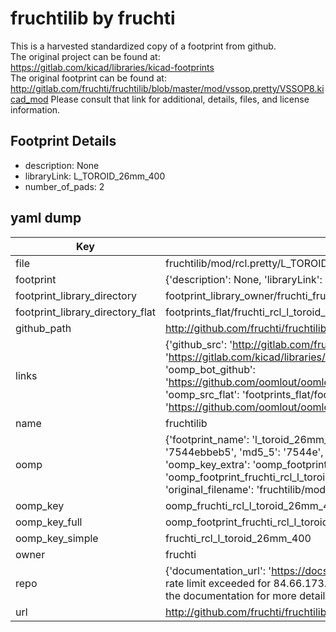 # fruchtilib by fruchti  
This is a harvested standardized copy of a footprint from github.  
The original project can be found at:  
https://gitlab.com/kicad/libraries/kicad-footprints  
The original footprint can be found at:
http://gitlab.com/fruchti/fruchtilib/blob/master/mod/vssop.pretty/VSSOP8.kicad_mod
Please consult that link for additional, details, files, and license information.  
## Footprint Details
* description: None  
* libraryLink: L_TOROID_26mm_400  
* number_of_pads: 2  
## yaml dump  
| Key | Value |  
| --- | --- |  
| file | fruchtilib/mod/rcl.pretty/L_TOROID_26mm_400.kicad_mod |  
| footprint | {'description': None, 'libraryLink': 'L_TOROID_26mm_400', 'number_of_pads': 2} |  
| footprint_library_directory | footprint_library_owner/fruchti_fruchtilib |  
| footprint_library_directory_flat | footprints_flat/fruchti_rcl_l_toroid_26mm_400/working |  
| github_path | http://github.com/fruchti/fruchtilib/blob/master/mod/rcl.pretty/L_TOROID_26mm_400.kicad_mod |  
| links | {'github_src': 'http://gitlab.com/fruchti/fruchtilib/blob/master/mod/vssop.pretty/VSSOP8.kicad_mod', 'github_src_repo': 'https://gitlab.com/kicad/libraries/kicad-footprints', 'oomp_bot': 'footprints/fruchti_rcl_l_toroid_26mm_400/working', 'oomp_bot_github': 'https://github.com/oomlout/oomlout_oomp_footprint_bot/tree/main/footprints/fruchti_rcl_l_toroid_26mm_400/working', 'oomp_src_flat': 'footprints_flat/footprints_flat/fruchti_rcl_l_toroid_26mm_400/working', 'oomp_src_flat_github': 'https://github.com/oomlout/oomlout_oomp_footprint_src/tree/main/footprints_flat/fruchti_rcl_l_toroid_26mm_400/working'} |  
| name | fruchtilib |  
| oomp | {'footprint_name': 'l_toroid_26mm_400', 'library_name': 'rcl', 'md5': '7544ebbeb5c074177424781b5cb0e517', 'md5_10': '7544ebbeb5', 'md5_5': '7544e', 'md5_6': '7544eb', 'oomp_key': 'oomp_fruchti_rcl_l_toroid_26mm_400', 'oomp_key_extra': 'oomp_footprint_fruchti_rcl_l_toroid_26mm_400', 'oomp_key_full': 'oomp_footprint_fruchti_rcl_l_toroid_26mm_400_7544eb', 'oomp_key_simple': 'fruchti_rcl_l_toroid_26mm_400', 'original_filename': 'fruchtilib/mod/rcl.pretty/L_TOROID_26mm_400.kicad_mod', 'owner_name': 'fruchti'} |  
| oomp_key | oomp_fruchti_rcl_l_toroid_26mm_400 |  
| oomp_key_full | oomp_footprint_fruchti_rcl_l_toroid_26mm_400 |  
| oomp_key_simple | fruchti_rcl_l_toroid_26mm_400 |  
| owner | fruchti |  
| repo | {'documentation_url': 'https://docs.github.com/rest/overview/resources-in-the-rest-api#rate-limiting', 'message': "API rate limit exceeded for 84.66.173.59. (But here's the good news: Authenticated requests get a higher rate limit. Check out the documentation for more details.)"} |  
| url | http://github.com/fruchti/fruchtilib |  

